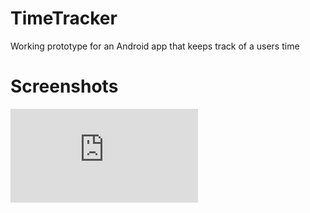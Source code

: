 # TimeTracker

Working prototype for an Android app that keeps track of a users time

# Screenshots

![Alt text](https://s247.photobucket.com/user/Chaago/media/AppScreenshots.png.html "Screenshots")
